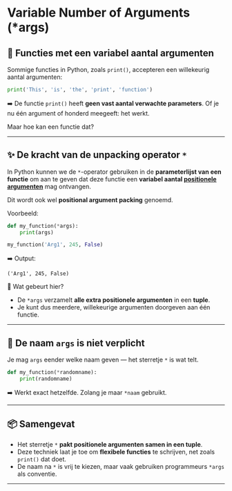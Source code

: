 # Variable Number of Arguments (*args)

## 🌟 Functies met een variabel aantal argumenten

Sommige functies in Python, zoals `print()`, accepteren een willekeurig aantal argumenten:

```python
print('This', 'is', 'the', 'print', 'function')
```

➡️ De functie `print()` heeft **geen vast aantal verwachte parameters**. Of je nu één argument of honderd meegeeft: het werkt.

Maar hoe kan een functie dat?

---

## ✨ De kracht van de unpacking operator `*`
In Python kunnen we de `*`-operator gebruiken in de **parameterlijst van een functie** om aan te geven dat deze functie een **variabel aantal [positionele argumenten](Function_arguments.md)** mag ontvangen.

Dit wordt ook wel **positional argument packing** genoemd.

Voorbeeld:

```python
def my_function(*args):
    print(args)

my_function('Arg1', 245, False)
```

➡️ Output:
```
('Arg1', 245, False)
```

🧠 Wat gebeurt hier?
- De `*args` verzamelt **alle extra positionele argumenten** in een **tuple**.
- Je kunt dus meerdere, willekeurige argumenten doorgeven aan één functie.

---

## 📛 De naam `args` is niet verplicht
Je mag `args` eender welke naam geven — het sterretje `*` is wat telt.

```python
def my_function(*randomname):
    print(randomname)
```

➡️ Werkt exact hetzelfde. Zolang je maar `*naam` gebruikt.

---

## 📦 Samengevat
- Het sterretje `*` **pakt positionele argumenten samen in een tuple**.
- Deze techniek laat je toe om **flexibele functies** te schrijven, net zoals `print()` dat doet.
- De naam na `*` is vrij te kiezen, maar vaak gebruiken programmeurs `*args` als conventie.

---


